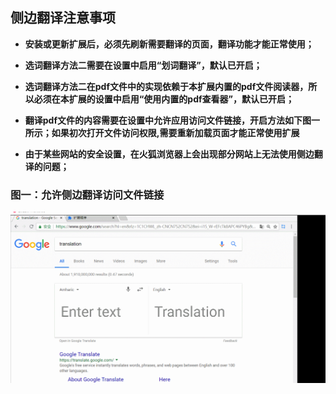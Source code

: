 ## 侧边翻译注意事项

* __安装或更新扩展后，必须先刷新需要翻译的页面，翻译功能才能正常使用；__

* __选词翻译方法二需要在设置中启用“划词翻译”，默认已开启；__

* __选词翻译方法二在pdf文件中的实现依赖于本扩展内置的pdf文件阅读器，所以必须在本扩展的设置中启用“使用内置的pdf查看器”，默认已开启；__

* __翻译pdf文件的内容需要在设置中允许应用访问文件链接，开启方法如下图一所示；如果初次打开文件访问权限,需要重新加载页面才能正常使用扩展__

* __由于某些网站的安全设置，在火狐浏览器上会出现部分网站上无法使用侧边翻译的问题；__

### 图一：允许侧边翻译访问文件链接

![grant_access](../../images/grant_access.gif)
